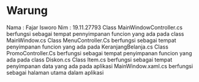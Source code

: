 # Warung 



Nama : Fajar Isworo 
Nim : 19.11.27793
Class MainWindowController.cs berfungsi sebagai tempat pennyimpanan funcion yang ada pada class MainWindow.cs
Class MenuController.Cs berfungsi sebagai tempat penyimpanan funcion yang ada pada KeranjangBelanja.cs
Class PromoController.Cs berfungsi sebagai tempat penyimpanan funcion yang ada pada class Diskon.cs
Class Item.cs berfungsi sebagai tempat penyimpanan data yang ada pada aplikasi
MainWindow.xaml.cs berfungsi sebagai halaman utama dalam aplikasi
